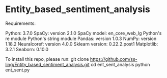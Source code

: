 # Entity_based_sentiment_analysis

Requirements: 

Python: 3.7.0
SpaCy: version 2.1.0
SpaCy model: en_core_web_lg
Python's re module
Python's string module
Pandas: version 1.0.3
NumPy: version 1.18.2
Neuralcoref: version 4.0.0
Sklearn version: 0.22.2.post1
Matplotlib: 3.2.1
Seaborn: 0.10.0

To install this repo, please run:
git clone https://github.com/ss-ling/Entity_based_sentiment_analysis.git
cd ent_sent_analysis
python ent_sent.py





